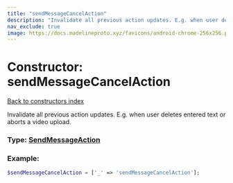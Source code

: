 ```yaml
---
title: "sendMessageCancelAction"
description: "Invalidate all previous action updates. E.g. when user deletes entered text or aborts a video upload."
nav_exclude: true
image: https://docs.madelineproto.xyz/favicons/android-chrome-256x256.png
---
```

# Constructor: sendMessageCancelAction  
[Back to constructors index](/API_docs/constructors/index.md)



Invalidate all previous action updates. E.g. when user deletes entered text or aborts a video upload.




### Type: [SendMessageAction](/API_docs/types/SendMessageAction.md)


### Example:

```php
$sendMessageCancelAction = ['_' => 'sendMessageCancelAction'];
```  

